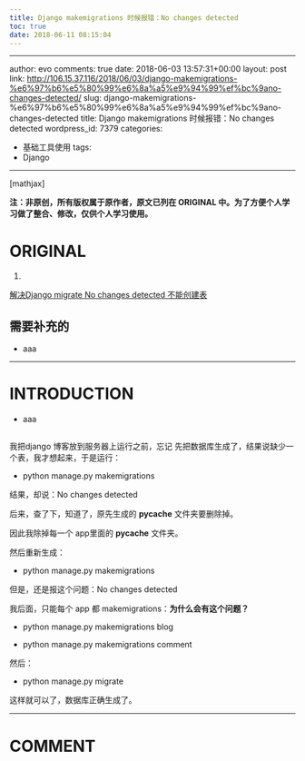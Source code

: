```yaml
---
title: Django makemigrations 时候报错：No changes detected
toc: true
date: 2018-06-11 08:15:04
---
```

---
author: evo
comments: true
date: 2018-06-03 13:57:31+00:00
layout: post
link: http://106.15.37.116/2018/06/03/django-makemigrations-%e6%97%b6%e5%80%99%e6%8a%a5%e9%94%99%ef%bc%9ano-changes-detected/
slug: django-makemigrations-%e6%97%b6%e5%80%99%e6%8a%a5%e9%94%99%ef%bc%9ano-changes-detected
title: Django makemigrations 时候报错：No changes detected
wordpress_id: 7379
categories:
- 基础工具使用
tags:
- Django
---

<!-- more -->

[mathjax]

**注：非原创，所有版权属于原作者，原文已列在 ORIGINAL 中。为了方便个人学习做了整合、修改，仅供个人学习使用。**


# ORIGINAL





 	
  1. 


[解决Django migrate No changes detected 不能创建表](https://blog.csdn.net/hanglinux/article/details/75645756)







## 需要补充的





 	
  * aaa





* * *





# INTRODUCTION





 	
  * aaa





## 


我把django 博客放到服务器上运行之前，忘记 先把数据库生成了，结果说缺少一个表，我才想起来，于是运行：



 	
  * python manage.py makemigrations


结果，却说：No changes detected

后来，查了下，知道了，原先生成的 __pycache__ 文件夹要删除掉。

因此我除掉每一个 app里面的 __pycache__ 文件夹。

然后重新生成：

 	
  * python manage.py makemigrations


但是，还是报这个问题：No changes detected

我后面，只能每个 app 都 makemigrations：**为什么会有这个问题？**



 	
  * python manage.py makemigrations blog

 	
  * python manage.py makemigrations comment


然后：

 	
  * python manage.py migrate


这样就可以了，数据库正确生成了。

























* * *





# COMMENT



